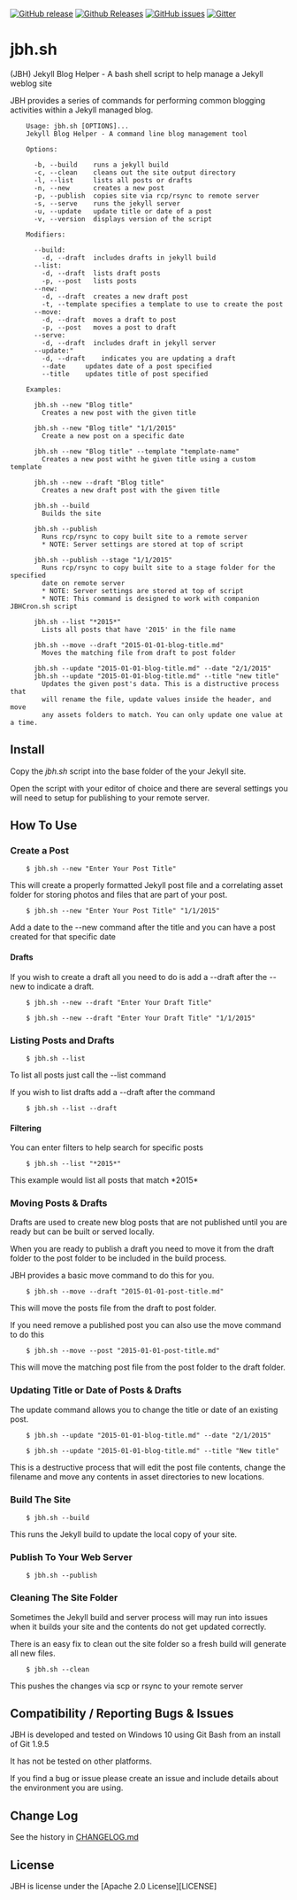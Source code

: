 [![GitHub release](https://img.shields.io/github/release/alanbarber/jbh.svg)](#)
[![Github Releases](https://img.shields.io/github/downloads/alanbarber/jbh/latest/total.svg)](#)
[![GitHub issues](https://img.shields.io/github/issues/alanbarber/jbh.svg)](#)
[![Gitter](https://badges.gitter.im/Join%20Chat.svg)](https://gitter.im/AlanBarber/jbh?utm_source=badge&utm_medium=badge&utm_campaign=pr-badge)

# jbh.sh
(JBH) Jekyll Blog Helper - A bash shell script to help manage a Jekyll weblog
site

JBH provides a series of commands for performing common blogging activities
within a Jekyll managed blog.

````
	Usage: jbh.sh [OPTIONS]...
	Jekyll Blog Helper - A command line blog management tool
	
	Options:
	
	  -b, --build    runs a jekyll build
	  -c, --clean    cleans out the site output directory
	  -l, --list     lists all posts or drafts
	  -n, --new      creates a new post
	  -p, --publish  copies site via rcp/rsync to remote server
	  -s, --serve    runs the jekyll server
      -u, --update   update title or date of a post
	  -v, --version  displays version of the script
	
	Modifiers:
	
	  --build:
	    -d, --draft  includes drafts in jekyll build
	  --list:
	    -d, --draft  lists draft posts
	    -p, --post   lists posts
	  --new:
	    -d, --draft  creates a new draft post
        -t, --template specifies a template to use to create the post
	  --move:
	    -d, --draft  moves a draft to post
	    -p, --post   moves a post to draft
	  --serve:
	    -d, --draft  includes draft in jekyll server
      --update:"	
        -d, --draft    indicates you are updating a draft
        --date     updates date of a post specified
        --title    updates title of post specified

	Examples:
	
	  jbh.sh --new "Blog title"
	    Creates a new post with the given title
	
	  jbh.sh --new "Blog title" "1/1/2015"
	    Create a new post on a specific date

      jbh.sh --new "Blog title" --template "template-name"
        Creates a new post witht he given title using a custom template
	
	  jbh.sh --new --draft "Blog title"
	    Creates a new draft post with the given title
	
	  jbh.sh --build
	    Builds the site
	
	  jbh.sh --publish
	    Runs rcp/rsync to copy built site to a remote server
	    * NOTE: Server settings are stored at top of script

      jbh.sh --publish --stage "1/1/2015"
        Runs rcp/rsync to copy built site to a stage folder for the specified
        date on remote server
        * NOTE: Server settings are stored at top of script
        * NOTE: This command is designed to work with companion JBHCron.sh script
	
	  jbh.sh --list "*2015*"
	    Lists all posts that have '2015' in the file name
	
	  jbh.sh --move --draft "2015-01-01-blog-title.md"
	    Moves the matching file from draft to post folder

      jbh.sh --update "2015-01-01-blog-title.md" --date "2/1/2015"
      jbh.sh --update "2015-01-01-blog-title.md" --title "new title"
        Updates the given post's data. This is a distructive process that
        will rename the file, update values inside the header, and move
        any assets folders to match. You can only update one value at a time.
````

## Install

Copy the *jbh.sh* script into the base folder of the your Jekyll site.

Open the script with your editor of choice and there are several settings you
will need to setup for publishing to your remote server.

## How To Use

### Create a Post

````
	$ jbh.sh --new "Enter Your Post Title"
````

This will create a properly formatted Jekyll post file and a correlating asset
folder for storing photos and files that are part of your post.

````
	$ jbh.sh --new "Enter Your Post Title" "1/1/2015"	
````

Add a date to the --new command after the title and you can have a post created
for that specific date 

#### Drafts

If you wish to create a draft all you need to do is add a --draft after the
--new to indicate a draft.

````
	$ jbh.sh --new --draft "Enter Your Draft Title"
````

````
	$ jbh.sh --new --draft "Enter Your Draft Title" "1/1/2015"
````

### Listing Posts and Drafts

````
	$ jbh.sh --list
````

To list all posts just call the --list command

If you wish to list drafts add a --draft after the command

````
	$ jbh.sh --list --draft
````

#### Filtering

You can enter filters to help search for specific posts

````
	$ jbh.sh --list "*2015*"
````

This example would list all posts that match \*2015\*

### Moving Posts & Drafts

Drafts are used to create new blog posts that are not published until you are
ready but can be built or served locally.

When you are ready to publish a draft you need to move it from the draft folder
to the post folder to be included in the build process.

JBH provides a basic move command to do this for you.

````
	$ jbh.sh --move --draft "2015-01-01-post-title.md"
````

This will move the posts file from the draft to post folder.

If you need remove a published post you can also use the move command to do this

````
	$ jbh.sh --move --post "2015-01-01-post-title.md"
````

This will move the matching post file from the post folder to the draft folder.

### Updating Title or Date of Posts & Drafts 

The update command allows you to change the title or date of an existing post.

````
    $ jbh.sh --update "2015-01-01-blog-title.md" --date "2/1/2015"
````

````
	$ jbh.sh --update "2015-01-01-blog-title.md" --title "New title"
````

This is a destructive process that will edit the post file contents, change the
filename and move any contents in asset directories to new locations.

### Build The Site

````
	$ jbh.sh --build
````

This runs the Jekyll build to update the local copy of your site.

### Publish To Your Web Server

````
	$ jbh.sh --publish
````

### Cleaning The Site Folder

Sometimes the Jekyll build and server process will may run into issues when it
builds your site and the contents do not get updated correctly.

There is an easy fix to clean out the site folder so a fresh build will generate
all new files.

````
	$ jbh.sh --clean
````

This pushes the changes via scp or rsync to your remote server

## Compatibility / Reporting Bugs & Issues

JBH is developed and tested on Windows 10 using Git Bash from an install of Git
1.9.5

It has not be tested on other platforms. 

If you find a bug or issue please create an issue and include details about the
environment you are using.

## Change Log

See the history in [CHANGELOG.md](CHANGELOG.md)

## License

JBH is license under the [Apache 2.0 License][LICENSE]

